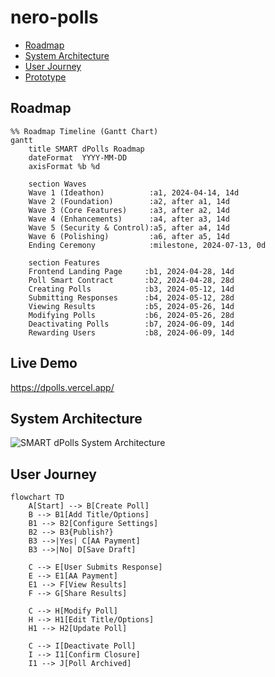 # nero-polls

* [Roadmap](#roadmap)
* [System Architecture](#system-architecture)
* [User Journey](#user-journey)
* [Prototype](#prototype)

## Roadmap

```mermaid
%% Roadmap Timeline (Gantt Chart)
gantt
    title SMART dPolls Roadmap
    dateFormat  YYYY-MM-DD
    axisFormat %b %d

    section Waves
    Wave 1 (Ideathon)          :a1, 2024-04-14, 14d
    Wave 2 (Foundation)        :a2, after a1, 14d
    Wave 3 (Core Features)     :a3, after a2, 14d
    Wave 4 (Enhancements)      :a4, after a3, 14d
    Wave 5 (Security & Control):a5, after a4, 14d
    Wave 6 (Polishing)         :a6, after a5, 14d
    Ending Ceremony            :milestone, 2024-07-13, 0d

    section Features
    Frontend Landing Page     :b1, 2024-04-28, 14d
    Poll Smart Contract       :b2, 2024-04-28, 28d
    Creating Polls            :b3, 2024-05-12, 14d
    Submitting Responses      :b4, 2024-05-12, 28d
    Viewing Results           :b5, 2024-05-26, 14d
    Modifying Polls           :b6, 2024-05-26, 28d
    Deactivating Polls        :b7, 2024-06-09, 14d
    Rewarding Users           :b8, 2024-06-09, 14d
```

## Live Demo

https://dpolls.vercel.app/

## System Architecture

![SMART dPolls System Architecture](https://github.com/user-attachments/assets/a40c31c7-fc07-4af2-9641-75cb2eb0f7f8)

## User Journey

```mermaid
flowchart TD
    A[Start] --> B[Create Poll]
    B --> B1[Add Title/Options]
    B1 --> B2[Configure Settings]
    B2 --> B3{Publish?}
    B3 -->|Yes| C[AA Payment]
    B3 -->|No| D[Save Draft]

    C --> E[User Submits Response]
    E --> E1[AA Payment]
    E1 --> F[View Results]
    F --> G[Share Results]

    C --> H[Modify Poll]
    H --> H1[Edit Title/Options]
    H1 --> H2[Update Poll]

    C --> I[Deactivate Poll]
    I --> I1[Confirm Closure]
    I1 --> J[Poll Archived]
```


